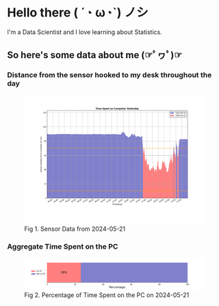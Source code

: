 
# Hello there ( ´◔ ω◔`) ノシ

I'm a Data Scientist and I love learning about Statistics.

## So here's some data about me (☞ﾟヮﾟ)☞


### Distance from the sensor hooked to my desk throughout the day
<figure>
  <picture>
    <source media="(prefers-color-scheme: dark)" srcset="Pi/readme/graphs/lineplot/dark-plot-2024-05-21.png">
    <source media="(prefers-color-scheme: light)" srcset="Pi/readme/graphs/lineplot/light-plot-2024-05-21.png">
    <img alt="Shows a black logo in light color mode and a white one in dark color mode." src="Pi/readme/graphs/lineplot/light-plot-2024-05-21.png">
  </picture>
  <figcaption>Fig 1. Sensor Data from 2024-05-21</figcaption>
</figure>



### Aggregate Time Spent on the PC
<figure>
  <picture>
    <source media="(prefers-color-scheme: dark)" srcset="Pi/readme/graphs/barplot/dark-plot-2024-05-21.png">
    <source media="(prefers-color-scheme: light)" srcset="Pi/readme/graphs/barplot/light-plot-2024-05-21.png">
    <img alt="Shows a black logo in light color mode and a white one in dark color mode." src="Pi/readme/graphs/barplot/light-plot-2024-05-21.png">
  </picture>
  <figcaption>Fig 2. Percentage of Time Spent on the PC on 2024-05-21</figcaption>
</figure>
